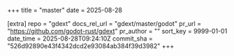+++
title = "master"
date = 2025-08-28

[extra]
repo = "gdext"
docs_rel_url = "gdext/master/godot"
pr_url = "https://github.com/godot-rust/gdext"
pr_author = ""
sort_key = 9999-01-01
date_time = 2025-08-28T09:24:10Z
commit_sha = "526d92890e43f4342dcd2e93084ab384f39d3982"
+++


